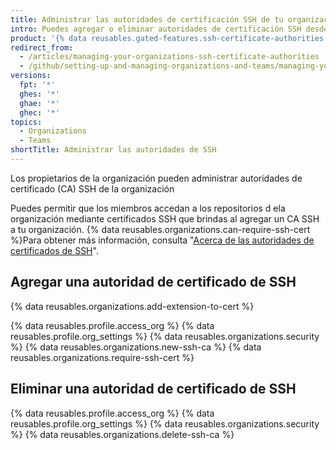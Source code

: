```yaml
---
title: Administrar las autoridades de certificación SSH de tu organización
intro: Puedes agregar o eliminar autoridades de certificación SSH desde tu organización.
product: '{% data reusables.gated-features.ssh-certificate-authorities %}'
redirect_from:
  - /articles/managing-your-organizations-ssh-certificate-authorities
  - /github/setting-up-and-managing-organizations-and-teams/managing-your-organizations-ssh-certificate-authorities
versions:
  fpt: '*'
  ghes: '*'
  ghae: '*'
  ghec: '*'
topics:
  - Organizations
  - Teams
shortTitle: Administrar las autoridades de SSH
---
```


Los propietarios de la organización pueden administrar autoridades de certificado (CA) SSH de la organización

Puedes permitir que los miembros accedan a los repositorios d ela organización mediante certificados SSH que brindas al agregar un CA SSH a tu organización. {% data reusables.organizations.can-require-ssh-cert %}Para obtener más información, consulta "[Acerca de las autoridades de certificados de SSH](/articles/about-ssh-certificate-authorities)".

## Agregar una autoridad de certificado de SSH

{% data reusables.organizations.add-extension-to-cert %}

{% data reusables.profile.access_org %}
{% data reusables.profile.org_settings %}
{% data reusables.organizations.security %}
{% data reusables.organizations.new-ssh-ca %}
{% data reusables.organizations.require-ssh-cert %}

## Eliminar una autoridad de certificado de SSH

{% data reusables.profile.access_org %}
{% data reusables.profile.org_settings %}
{% data reusables.organizations.security %}
{% data reusables.organizations.delete-ssh-ca %}
